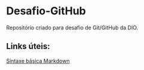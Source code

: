 # Desafio-GitHub
Repositório criado para desafio de Git/GitHub da DIO.

## Links úteis:
[Sintaxe básica Markdown](https://www.markdownguide.org/basic-syntax/)
